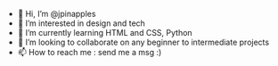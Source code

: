 - 👋 Hi, I’m @jpinapples
- 👀 I’m interested in design and tech
- 🌱 I’m currently learning HTML and CSS, Python
- 💞️ I’m looking to collaborate on any beginner to intermediate projects
- 📫 How to reach me : send me a msg :)

<!---
jpinapples/jpinapples is a ✨ special ✨ repository because its `README.md` (this file) appears on your GitHub profile.
You can click the Preview link to take a look at your changes.
--->
